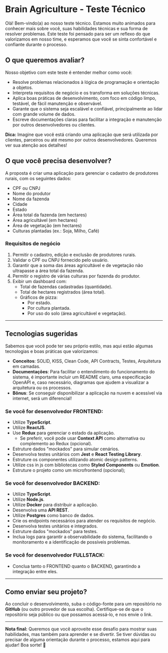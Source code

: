 # **Brain Agriculture - Teste Técnico**

Olá! Bem-vindo(a) ao nosso teste técnico. Estamos muito animados para conhecer mais sobre você, suas habilidades técnicas e sua forma de resolver problemas. Este teste foi pensado para ser um reflexo do que valorizamos em nosso time, e esperamos que você se sinta confortável e confiante durante o processo.

## **O que queremos avaliar?**

Nosso objetivo com este teste é entender melhor como você:

- Resolve problemas relacionados à lógica de programação e orientação a objetos.
- Interpreta requisitos de negócio e os transforma em soluções técnicas.
- Aplica boas práticas de desenvolvimento, com foco em código limpo, testável, de fácil manutenção e observável.
- Garante que o sistema seja escalável e confiável, principalmente ao lidar com grande volume de dados.
- Escreve documentações claras para facilitar a integração e manutenção por outros desenvolvedores ou clientes.

**Dica:** Imagine que você está criando uma aplicação que será utilizada por clientes, parceiros ou até mesmo por outros desenvolvedores. Queremos ver sua atenção aos detalhes!

## **O que você precisa desenvolver?**

A proposta é criar uma aplicação para gerenciar o cadastro de produtores rurais, com os seguintes dados:

- CPF ou CNPJ
- Nome do produtor
- Nome da fazenda
- Cidade
- Estado
- Área total da fazenda (em hectares)
- Área agricultável (em hectares)
- Área de vegetação (em hectares)
- Culturas plantadas (ex.: Soja, Milho, Café)

### **Requisitos de negócio**

1. Permitir o cadastro, edição e exclusão de produtores rurais.
2. Validar o CPF ou CNPJ fornecido pelo usuário.
3. Garantir que a soma das áreas agricultável e de vegetação não ultrapasse a área total da fazenda.
4. Permitir o registro de várias culturas por fazenda do produtor.
5. Exibir um dashboard com:
   - Total de fazendas cadastradas (quantidade).
   - Total de hectares registrados (área total).
   - Gráficos de pizza:
     - Por estado.
     - Por cultura plantada.
     - Por uso do solo (área agricultável e vegetação).

---

## **Tecnologias sugeridas**

Sabemos que você pode ter seu próprio estilo, mas aqui estão algumas tecnologias e boas práticas que valorizamos:

- **Conceitos**: SOLID, KISS, Clean Code, API Contracts, Testes, Arquitetura em camadas.
- **Documentações**: Para facilitar o entendimento do funcionamento do sistema, é importante incluir um README claro, uma especificação OpenAPI e, caso necessário, diagramas que ajudem a visualizar a arquitetura ou os processos.
- **Bônus**: Se conseguir disponibilizar a aplicação na nuvem e acessível via internet, será um diferencial!

### **Se você for desenvolvedor FRONTEND:**

- Utilize **TypeScript**.
- Utilize **ReactJS**.
- Use **Redux** para gerenciar o estado da aplicação.
  - Se preferir, você pode usar **Context API** como alternativa ou complemento ao Redux (opcional).
- Estruture dados "mockados" para simular cenários.
- Desenvolva testes unitários com **Jest** e **React Testing Library**.
- Estruture os componentes utilizando atomic design patterns.
- Utilize css in js com bibliotecas como **Styled Components** ou **Emotion**.
- Estruture o projeto como um microfrontend (opcional);

### **Se você for desenvolvedor BACKEND:**

- Utilize **TypeScript**.
- Utilize **Node.js**.
- Utilize **Docker** para distribuir a aplicação.
- Desenvolva uma **API REST**.
- Utilize **Postgres** como banco de dados.
- Crie os endpoints necessários para atender os requisitos de negócio.
- Desenvolva testes unitários e integrados.
- Estruture dados "mockados" para testes.
- Inclua logs para garantir a observabilidade do sistema, facilitando o monitoramento e a identificação de possíveis problemas.

### **Se você for desenvolvedor FULLSTACK:**

- Conclua tanto o FRONTEND quanto o BACKEND, garantindo a integração entre eles.

---

## **Como enviar seu projeto?**

Ao concluir o desenvolvimento, suba o código-fonte para um repositório no **GitHub** (ou outro provedor de sua escolha). Certifique-se de que o repositório seja público ou que possamos acessá-lo, e nos envie o link.

---

**Nota final:** Queremos que você aproveite esse desafio para mostrar suas habilidades, mas também para aprender e se divertir. Se tiver dúvidas ou precisar de alguma orientação durante o processo, estamos aqui para ajudar! Boa sorte! 🌟
